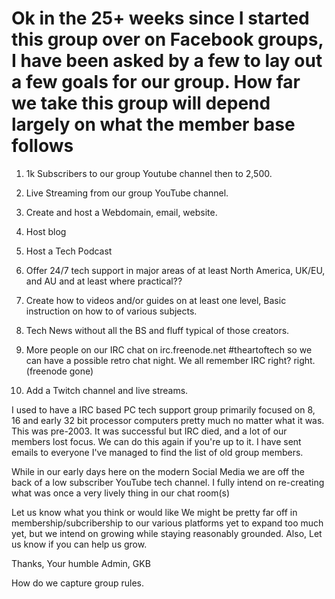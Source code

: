 # Ok in the 25+ weeks since I started this group over on Facebook groups, I have been asked by a few to lay out a few goals for our group. How far we take this group will depend largely on what the member base follows

1) 1k Subscribers to our group Youtube channel then to 2,500.

2) Live Streaming from our group YouTube channel.

3) Create and host a Webdomain, email, website.

4) Host blog

5) Host a Tech Podcast

6) Offer 24/7 tech support in major areas of at least North America, UK/EU, and AU and at least where practical??

7) Create how to videos and/or guides on at least one level, Basic instruction on how to of various subjects.

8) Tech News without all the BS and fluff typical of those creators.

9) More people on our IRC chat on irc.freenode.net #theartoftech so we can have a possible retro chat night. We all remember IRC right? right. (freenode gone)

10) Add a Twitch channel and live streams.

I used to have a IRC based PC tech support group primarily focused on 8, 16 and early 32 bit processor computers pretty much no matter what it was. This was pre-2003. It was successful but IRC died, and a lot of our members lost focus. We can do this again if you're up to it. I have sent emails to everyone I've managed to find the list of old group members.

While in our early days here on the modern Social Media we are off the back of a low subscriber YouTube tech channel. I fully intend on re-creating what was once a very lively thing in our chat room(s)

Let us know what you think or would like We might be pretty far off in membership/subcribership to our various platforms yet to expand too much yet, but we intend on growing while staying reasonably grounded. Also, Let us know if you can help us grow.

Thanks,
Your humble Admin,
GKB

How do we capture group rules.

